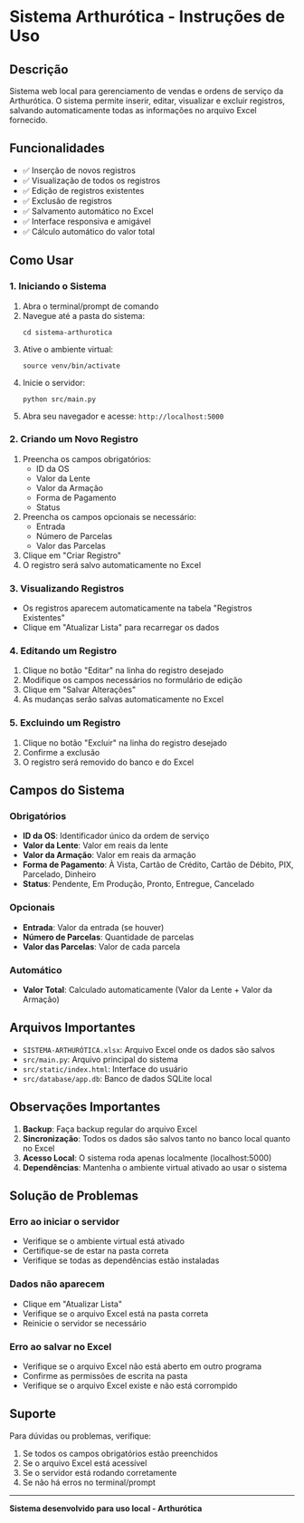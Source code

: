 # Sistema Arthurótica - Instruções de Uso

## Descrição
Sistema web local para gerenciamento de vendas e ordens de serviço da Arthurótica. O sistema permite inserir, editar, visualizar e excluir registros, salvando automaticamente todas as informações no arquivo Excel fornecido.

## Funcionalidades
- ✅ Inserção de novos registros
- ✅ Visualização de todos os registros
- ✅ Edição de registros existentes
- ✅ Exclusão de registros
- ✅ Salvamento automático no Excel
- ✅ Interface responsiva e amigável
- ✅ Cálculo automático do valor total

## Como Usar

### 1. Iniciando o Sistema
1. Abra o terminal/prompt de comando
2. Navegue até a pasta do sistema:
   ```
   cd sistema-arthurotica
   ```
3. Ative o ambiente virtual:
   ```
   source venv/bin/activate
   ```
4. Inicie o servidor:
   ```
   python src/main.py
   ```
5. Abra seu navegador e acesse: `http://localhost:5000`

### 2. Criando um Novo Registro
1. Preencha os campos obrigatórios:
   - ID da OS
   - Valor da Lente
   - Valor da Armação
   - Forma de Pagamento
   - Status
2. Preencha os campos opcionais se necessário:
   - Entrada
   - Número de Parcelas
   - Valor das Parcelas
3. Clique em "Criar Registro"
4. O registro será salvo automaticamente no Excel

### 3. Visualizando Registros
- Os registros aparecem automaticamente na tabela "Registros Existentes"
- Clique em "Atualizar Lista" para recarregar os dados

### 4. Editando um Registro
1. Clique no botão "Editar" na linha do registro desejado
2. Modifique os campos necessários no formulário de edição
3. Clique em "Salvar Alterações"
4. As mudanças serão salvas automaticamente no Excel

### 5. Excluindo um Registro
1. Clique no botão "Excluir" na linha do registro desejado
2. Confirme a exclusão
3. O registro será removido do banco e do Excel

## Campos do Sistema

### Obrigatórios
- **ID da OS**: Identificador único da ordem de serviço
- **Valor da Lente**: Valor em reais da lente
- **Valor da Armação**: Valor em reais da armação
- **Forma de Pagamento**: À Vista, Cartão de Crédito, Cartão de Débito, PIX, Parcelado, Dinheiro
- **Status**: Pendente, Em Produção, Pronto, Entregue, Cancelado

### Opcionais
- **Entrada**: Valor da entrada (se houver)
- **Número de Parcelas**: Quantidade de parcelas
- **Valor das Parcelas**: Valor de cada parcela

### Automático
- **Valor Total**: Calculado automaticamente (Valor da Lente + Valor da Armação)

## Arquivos Importantes
- `SISTEMA-ARTHURÓTICA.xlsx`: Arquivo Excel onde os dados são salvos
- `src/main.py`: Arquivo principal do sistema
- `src/static/index.html`: Interface do usuário
- `src/database/app.db`: Banco de dados SQLite local

## Observações Importantes
1. **Backup**: Faça backup regular do arquivo Excel
2. **Sincronização**: Todos os dados são salvos tanto no banco local quanto no Excel
3. **Acesso Local**: O sistema roda apenas localmente (localhost:5000)
4. **Dependências**: Mantenha o ambiente virtual ativado ao usar o sistema

## Solução de Problemas

### Erro ao iniciar o servidor
- Verifique se o ambiente virtual está ativado
- Certifique-se de estar na pasta correta
- Verifique se todas as dependências estão instaladas

### Dados não aparecem
- Clique em "Atualizar Lista"
- Verifique se o arquivo Excel está na pasta correta
- Reinicie o servidor se necessário

### Erro ao salvar no Excel
- Verifique se o arquivo Excel não está aberto em outro programa
- Confirme as permissões de escrita na pasta
- Verifique se o arquivo Excel existe e não está corrompido

## Suporte
Para dúvidas ou problemas, verifique:
1. Se todos os campos obrigatórios estão preenchidos
2. Se o arquivo Excel está acessível
3. Se o servidor está rodando corretamente
4. Se não há erros no terminal/prompt

---
**Sistema desenvolvido para uso local - Arthurótica**

